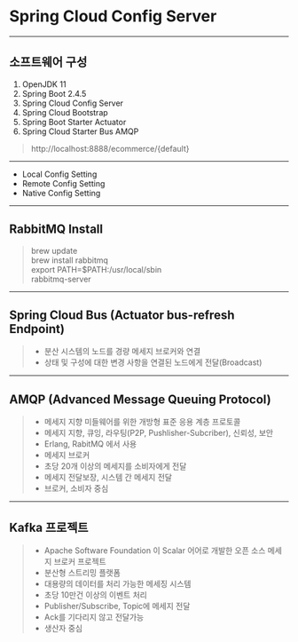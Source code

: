 # Spring Cloud Config Server
- - -

## 소프트웨어 구성
1. OpenJDK 11
2. Spring Boot 2.4.5
3. Spring Cloud Config Server
4. Spring Cloud Bootstrap
5. Spring Boot Starter Actuator
6. Spring Cloud Starter Bus AMQP

> http://localhost:8888/ecommerce/{default}
 
- - -
- Local Config Setting
- Remote Config Setting
- Native Config Setting

- - -
## RabbitMQ Install
> brew update  
> brew install rabbitmq  
> export PATH=$PATH:/usr/local/sbin  
> rabbitmq-server  
- - -
## Spring Cloud Bus (Actuator bus-refresh Endpoint)
> - 분산 시스템의 노드를 경량 메세지 브로커와 연결  
> - 상태 및 구성에 대한 변경 사항을 연결된 노드에게 전달(Broadcast)
- - -
## AMQP (Advanced Message Queuing Protocol)
> - 메세지 지향 미들웨어를 위한 개방형 표준 응용 계층 프로토콜  
> - 메세지 지향, 큐잉, 라우팅(P2P, Pushlisher-Subcriber), 신뢰성, 보안  
> - Erlang, RabitMQ 에서 사용  
> - 메세지 브로커  
> - 초당 20개 이상의 메세지를 소비자에게 전달  
> - 메세지 전달보장, 시스템 간 메세지 전달  
> - 브로커, 소비자 중심
- - -
## Kafka 프로젝트
> - Apache Software Foundation 이 Scalar 어어로 개발한 오픈 소스 메세지 브로커 프로젝트  
> - 분산형 스트리밍 플랫폼  
> - 대용량의 데이터를 처리 가능한 메세징 시스템  
> - 초당 10만건 이상의 이벤트 처리  
> - Publisher/Subscribe, Topic에 메세지 전달  
> - Ack를 기다리지 않고 전달가능  
> - 생산자 중심  